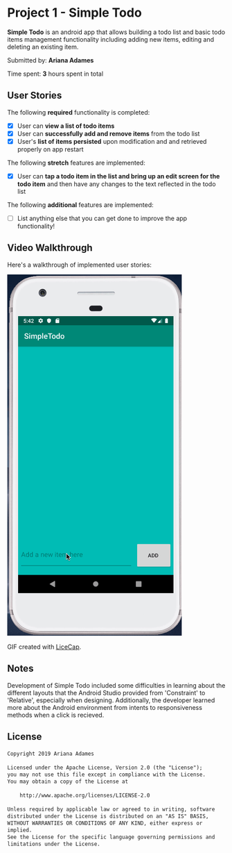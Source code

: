 # Project 1 - **Simple Todo**

**Simple Todo** is an android app that allows building a todo list and basic todo items management functionality including adding new items, editing and deleting an existing item.

Submitted by: **Ariana Adames**

Time spent: **3** hours spent in total

## User Stories

The following **required** functionality is completed:

* [x] User can **view a list of todo items**
* [x] User can **successfully add and remove items** from the todo list
* [x] User's **list of items persisted** upon modification and and retrieved properly on app restart

The following **stretch** features are implemented:

* [x] User can **tap a todo item in the list and bring up an edit screen for the todo item** and then have any changes to the text reflected in the todo list

The following **additional** features are implemented:

* [ ] List anything else that you can get done to improve the app functionality!

## Video Walkthrough

Here's a walkthrough of implemented user stories:

<img src= walkthroughSimpleTodo.gif title='Video Walkthrough' width='' alt='Video Walkthrough' />

GIF created with [LiceCap](http://www.cockos.com/licecap/).

## Notes

Development of Simple Todo included some difficulties in learning about the different layouts that the Android Studio provided from 'Constraint' to 'Relative', especially when designing. Additionally, the developer learned more about the Android environment from intents to responsiveness methods when a click is recieved.


## License

    Copyright 2019 Ariana Adames

    Licensed under the Apache License, Version 2.0 (the "License");
    you may not use this file except in compliance with the License.
    You may obtain a copy of the License at

        http://www.apache.org/licenses/LICENSE-2.0

    Unless required by applicable law or agreed to in writing, software
    distributed under the License is distributed on an "AS IS" BASIS,
    WITHOUT WARRANTIES OR CONDITIONS OF ANY KIND, either express or implied.
    See the License for the specific language governing permissions and
    limitations under the License.
